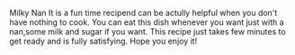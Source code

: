 Milky Nan
It is a fun time recipend can be actully helpful when you don't have nothing to cook. You can eat this dish whenever you want just with a nan,some milk and sugar if you want. This recipe just takes few minutes to get ready and is fully satisfying. Hope you enjoy it! 
